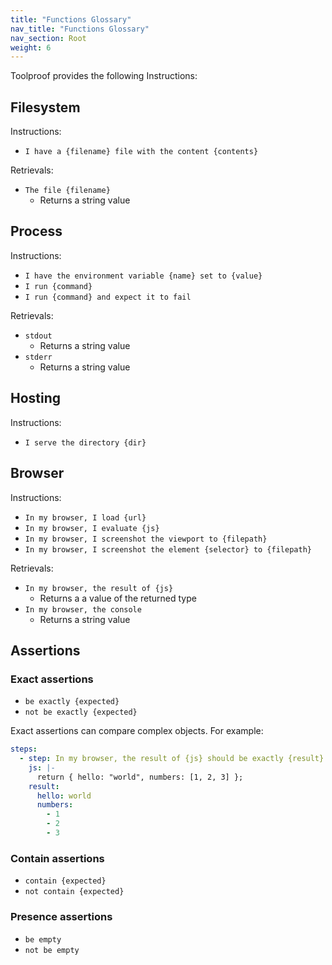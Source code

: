 ```yaml
---
title: "Functions Glossary"
nav_title: "Functions Glossary"
nav_section: Root
weight: 6
---
```


Toolproof provides the following Instructions:

## Filesystem

Instructions:
- `I have a {filename} file with the content {contents}`

Retrievals:
- `The file {filename}`
  - Returns a string value

## Process

Instructions:
- `I have the environment variable {name} set to {value}`
- `I run {command}`
- `I run {command} and expect it to fail`

Retrievals:
- `stdout`
  - Returns a string value
- `stderr`
  - Returns a string value

## Hosting

Instructions:
- `I serve the directory {dir}`

## Browser

Instructions:
- `In my browser, I load {url}`
- `In my browser, I evaluate {js}`
- `In my browser, I screenshot the viewport to {filepath}`
- `In my browser, I screenshot the element {selector} to {filepath}`

Retrievals:
- `In my browser, the result of {js}`
  - Returns a a value of the returned type
- `In my browser, the console`
  - Returns a string value

## Assertions

### Exact assertions
- `be exactly {expected}`
- `not be exactly {expected}`

Exact assertions can compare complex objects. For example:
```yaml
steps:
  - step: In my browser, the result of {js} should be exactly {result}
    js: |-
      return { hello: "world", numbers: [1, 2, 3] };
    result:
      hello: world
      numbers:
        - 1
        - 2
        - 3
```

### Contain assertions
- `contain {expected}`
- `not contain {expected}`

### Presence assertions
- `be empty`
- `not be empty`
